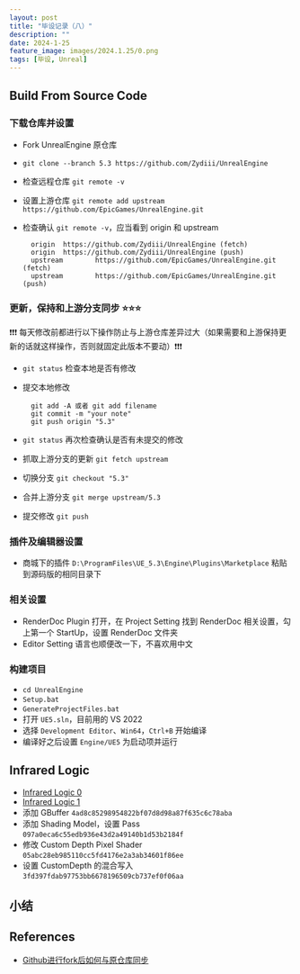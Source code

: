 ```yaml
---
layout: post
title: "毕设记录（八）"
description: ""
date: 2024-1-25
feature_image: images/2024.1.25/0.png
tags: [毕设, Unreal]
---
```


<!--more-->

## Build From Source Code

### 下载仓库并设置

- Fork UnrealEngine 原仓库
- `git clone --branch 5.3 https://github.com/Zydiii/UnrealEngine`
- 检查远程仓库 `git remote -v`
- 设置上游仓库 `git remote add upstream https://github.com/EpicGames/UnrealEngine.git`
- 检查确认 `git remote -v`，应当看到 origin 和 upstream
  
  ```shell
    origin  https://github.com/Zydiii/UnrealEngine (fetch)
    origin  https://github.com/Zydiii/UnrealEngine (push)
    upstream        https://github.com/EpicGames/UnrealEngine.git (fetch)
    upstream        https://github.com/EpicGames/UnrealEngine.git (push)
  ```

### 更新，保持和上游分支同步 ⭐⭐⭐

❗❗❗ 每天修改前都进行以下操作防止与上游仓库差异过大（如果需要和上游保持更新的话就这样操作，否则就固定此版本不要动）❗❗❗ 

- `git status` 检查本地是否有修改
- 提交本地修改

  ```shell
    git add -A 或者 git add filename
    git commit -m "your note"
    git push origin "5.3"
  ```

- `git status` 再次检查确认是否有未提交的修改
- 抓取上游分支的更新 `git fetch upstream`
- 切换分支 `git checkout "5.3"`
- 合并上游分支 `git merge upstream/5.3`
- 提交修改 `git push`

### 插件及编辑器设置

- 商城下的插件 `D:\ProgramFiles\UE_5.3\Engine\Plugins\Marketplace` 粘贴到源码版的相同目录下

### 相关设置

- RenderDoc Plugin 打开，在 Project Setting 找到 RenderDoc 相关设置，勾上第一个 StartUp，设置 RenderDoc 文件夹
- Editor Setting 语言也顺便改一下，不喜欢用中文

### 构建项目

- `cd UnrealEngine`
- `Setup.bat`
- `GenerateProjectFiles.bat`
- 打开 `UE5.sln`，目前用的 VS 2022
- 选择 `Development Editor`、`Win64`，`Ctrl+B` 开始编译
- 编译好之后设置 `Engine/UE5` 为启动项并运行

## Infrared Logic

- [Infrared Logic 0](2023-11-20-FinalProj5.md)
- [Infrared Logic 1](2023-11-20-FinalProj6.md)
- 添加 GBuffer `4ad8c85298954822bf07d8d98a87f635c6c78aba`
- 添加 Shading Model，设置 Pass `097a0eca6c55edb936e43d2a49140b1d53b2184f` 
- 修改 Custom Depth Pixel Shader `05abc28eb985110cc5fd4176e2a3ab34601f86ee`
- 设置 CustomDepth 的混合写入 `3fd397fdab97753bb6678196509cb737ef0f06aa`




## 小结



## References

- [Github进行fork后如何与原仓库同步](https://github.com/selfteaching/the-craft-of-selfteaching/issues/67)